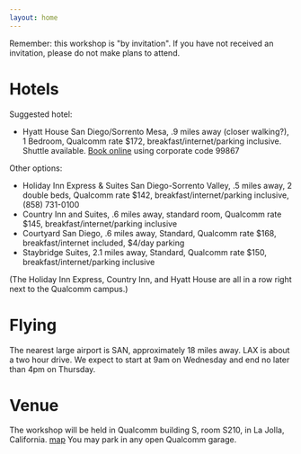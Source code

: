 ```yaml
---
layout: home
---
```



Remember: this workshop is "by invitation".  If you have not received an invitation, please do not make plans to attend.

# Hotels

Suggested hotel:
* Hyatt House San Diego/Sorrento Mesa, .9 miles away (closer walking?), 1 Bedroom, Qualcomm rate $172, breakfast/internet/parking inclusive.  Shuttle available.  [Book online](https://www.hyatt.com/shop/sanxs?rooms=1&adults=1&location=Hyatt%20House%20San%20Diego%2FSorrento%20Mesa&checkinDate=2018-09-25&checkoutDate=2018-09-27&corp_id=99867&kids=0) using corporate code 99867

Other options:
* Holiday Inn Express & Suites San Diego-Sorrento Valley, .5 miles away, 2 double beds, Qualcomm rate $142, breakfast/internet/parking inclusive, (858) 731-0100
* Country Inn and Suites, .6 miles away, standard room, Qualcomm rate $145, breakfast/internet/parking inclusive
* Courtyard San Diego, .6 miles away, Standard, Qualcomm rate $168, breakfast/internet included, $4/day parking
* Staybridge Suites, 2.1 miles away, Standard, Qualcomm rate $150, breakfast/internet/parking inclusive

(The Holiday Inn Express, Country Inn, and Hyatt House are all in a row right next to the Qualcomm campus.)

# Flying

The nearest large airport is SAN, approximately 18 miles away.  LAX is about a two hour drive.  We expect to start at 9am on Wednesday and end no later than 4pm on Thursday. 

# Venue

The workshop will be held in Qualcomm building S, room S210, in La Jolla, California.  [map](https://www.w3.org/Privacy/permissions-ws-2018/S-Building-Layout.pdf)  You may park in any open Qualcomm garage.
